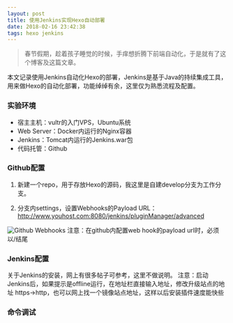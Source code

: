 ```yaml
---
layout: post
title: 使用Jenkins实现Hexo自动部署
date: 2018-02-16 23:42:38
tags: hexo jenkins
---
```

> 春节假期，趁着孩子睡觉的时候，手痒想折腾下前端自动化，于是就有了这个博客及这篇文章。

本文记录使用Jenkins自动化Hexo的部署，Jenkins是基于Java的持续集成工具，用来做Hexo的自动化部署，功能绰绰有余，这里仅为熟悉流程及配置。

### 实验环境

* 宿主主机：vultr的入门VPS，Ubuntu系统
* Web Server：Docker内运行的Nginx容器
* Jenkins：Tomcat内运行的Jenkins.war包
* 代码托管：Github

### Github配置

1. 新建一个repo，用于存放Hexo的源码，我这里是自建develop分支为工作分支。

2. 分支内settings，设置Webhooks的Payload URL：http://www.youhost.com:8080/jenkins/pluginManager/advanced

![Github Webhooks](http://p4j8u5n0f.bkt.clouddn.com/2018222145338.jpg)
注意：在github内配置web hook的payload url时，必须以/结尾

### Jenkins配置

关于Jenkins的安装，网上有很多帖子可参考，这里不做说明。
注意：启动Jenkins后，如果提示是offline运行，在地址栏直接输入地址，修改升级站点的地址 https->http，也可以网上找一个镜像站点地址，这样以后安装插件速度能快些

### 命令调试
